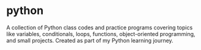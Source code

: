 # python
A collection of Python class codes and practice programs covering topics like variables, conditionals, loops, functions, object-oriented programming, and small projects. Created as part of my Python learning journey.
